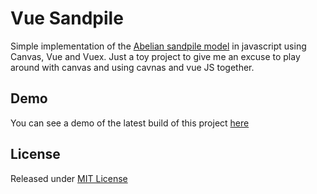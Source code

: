 # Vue Sandpile

Simple implementation of the [Abelian sandpile model](https://en.wikipedia.org/wiki/Abelian_sandpile_model) in javascript using Canvas, Vue and Vuex.  Just a toy project to give me an excuse to play around with canvas and using cavnas and vue JS together.

## Demo

You can see a demo of the latest build of this project [here](https://robinmalburn.github.io/vue-sandpile)

## License

Released under [MIT License](./LICENSE)
